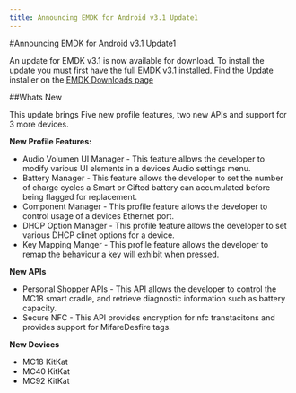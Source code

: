 ```yaml
---
title: Announcing EMDK for Android v3.1 Update1
---
```

#Announcing EMDK for Android v3.1 Update1

An update for EMDK v3.1 is now available for download. To install the update you must first have the
full EMDK v3.1 installed.  Find the Update installer on the [EMDK Downloads page](https://developer.motorolasolutions.com/community/android/emdk/downloads)

##Whats New

This update brings Five new profile features, two new APIs and support for 3 more devices.

**New Profile Features:**

* Audio Volumen UI Manager - This feature allows the developer to modify various UI elements in a devices Audio settings menu.
* Battery Manager -  This feature allows the developer to set the number of charge cycles a Smart or Gifted battery can accumulated before being flagged for replacement.
* Component Manager - This profile feature allows the developer to control usage of a devices Ethernet port.
* DHCP Option Manager -  This profile feature allows the developer to set various DHCP clinet options for a device.
* Key Mapping Manger - This profile feature allows the developer to remap the behaviour a key will exhibit when pressed.

**New APIs**

* Personal Shopper APIs - This API allows the developer to control the MC18 smart cradle, and retrieve diagnostic information such as battery capacity.
* Secure NFC - This API provides encryption for nfc transtacitons and provides support for MifareDesfire tags.


**New Devices**

* MC18 KitKat
* MC40 KitKat
* MC92 KitKat
